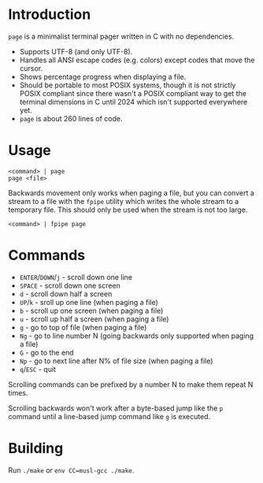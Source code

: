 # Introduction

`page` is a minimalist terminal pager written in C with no dependencies.

* Supports UTF-8 (and only UTF-8).
* Handles all ANSI escape codes (e.g. colors) except codes that move the cursor.
* Shows percentage progress when displaying a file.
* Should be portable to most POSIX systems, though it is not strictly POSIX compliant since there wasn't a POSIX compliant way to get the terminal dimensions in C until 2024 which isn't supported everywhere yet.
* `page` is about 260 lines of code.

# Usage

    <command> | page
    page <file>

Backwards movement only works when paging a file, but you can convert a stream
to a file with the `fpipe` utility which writes the whole stream to a temporary
file. This should only be used when the stream is not too large.

    <command> | fpipe page

# Commands

* `ENTER`/`DOWN`/`j` - scroll down one line
* `SPACE` - scroll down one screen
* `d` - scroll down half a screen
* `UP`/`k` - sroll up one line (when paging a file)
* `b` - scroll up one screen (when paging a file)
* `u` - scroll up half a screen (when paging a file)
* `g` - go to top of file (when paging a file)
* `Ng` - go to line number N (going backwards only supported when paging a file)
* `G` - go to the end
* `Np` - go to next line after N% of file size (when paging a file)
* `q`/`ESC` - quit

Scrolling commands can be prefixed by a number N to make them repeat N times.

Scrolling backwards won't work after a byte-based jump like the `p` command
until a line-based jump command like `g` is executed.

# Building

Run `./make` or `env CC=musl-gcc ./make`.
